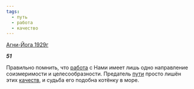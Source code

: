 ```yaml
---
tags:
  - путь
  - работа
  - качество
---
```

[Агни-Йога 1929г](https://127.0.0.1:4002/agni/1929)

___51___

Правильно помнить, что [работа](../../../tags/#работа) с Нами имеет лишь одно направление соизмеримости и целесообразности. Предатель [пути](../../../tags/#путь) просто лишён этих [качеств](../../../tags/#качество), и судьба его подобна котёнку в море.